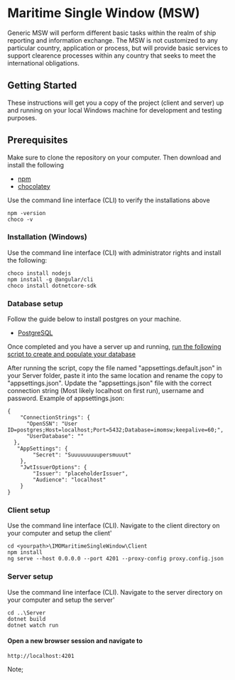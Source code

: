 # Maritime Single Window (MSW)
Generic MSW will perform different basic tasks within the realm of ship reporting and information exchange. The MSW is not customized to any particular country, application or process, but will provide basic services to support clearence processes within any country that seeks to meet the international obligations.

## Getting Started
These instructions will get you a copy of the project (client and server) up and running on your local Windows machine for development and testing purposes. 

## Prerequisites
Make sure to clone the repository on your computer. 
Then download and install the following
* [npm](https://www.npmjs.com/get-npm)
* [chocolatey](https://chocolatey.org/install)


Use the command line interface (CLI) to verify the installations above

```
npm -version 
choco -v
```
### Installation (Windows)
Use the command line interface (CLI) with administrator rights and install the following:

```
choco install nodejs
npm install -g @angular/cli
choco install dotnetcore-sdk
```
### Database setup
Follow the guide below to install postgres on your machine.
* [PostgreSQL](https://www.postgresql.org/download/)

Once completed and you have a server up and running, [run the following script to create and populate your database](https://github.com/Fundator/IMO-Maritime-Single-Window/blob/master/IMOMaritimeSingleWindow/Server/SqlScripts/Create_and_populate_DB.sql)

After running the script, copy the file named "appsettings.default.json" in your Server folder, paste it into the same location and rename the copy to "appsettings.json".
Update the "appsettings.json" file with the correct connection string (Most likely localhost on first run), username and password.
Example of appsettings.json:
```
{
    "ConnectionStrings": {
      "OpenSSN": "User ID=postgres;Host=localhost;Port=5432;Database=imomsw;keepalive=60;",
      "UserDatabase": ""
  },
   "AppSettings": {
        "Secret": "Suuuuuuuuupersmuuut"
    },
    "JwtIssuerOptions": {
        "Issuer": "placeholderIssuer",
        "Audience": "localhost"
    }
}
```


### Client setup
Use the command line interface (CLI). Navigate to the client directory on your computer and setup the client'

```
cd <yourpath>\IMOMaritimeSingleWindow\Client
npm install
ng serve --host 0.0.0.0 --port 4201 --proxy-config proxy.config.json
```
### Server setup
Use the command line interface (CLI). Navigate to the server directory on your computer and setup the server'

```
cd ..\Server
dotnet build
dotnet watch run
```
#### Open a new browser session and navigate to
`http://localhost:4201`

Note; 
